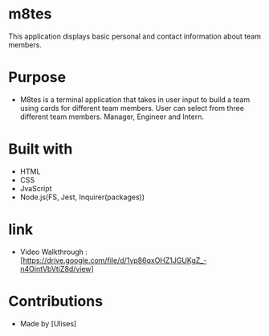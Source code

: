 # m8tes
This application displays basic personal and contact information about team members.

# Purpose 
* M8tes is a terminal application that takes in user input to build a team using cards for different team members.
User can select from three different team members. Manager, Engineer and Intern.

# Built with
* HTML 
* CSS 
* JvaScript 
* Node.js(FS, Jest, Inquirer(packages))

# link
<!-- walkthrough video link -->
* Video Walkthrough 
:[https://drive.google.com/file/d/1yp86qxOHZ1JGUKgZ_-n4OintVbVtiZ8d/view]

# Contributions
* Made by [Ulises]
